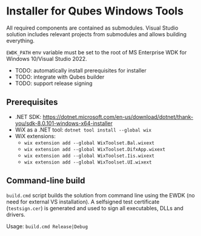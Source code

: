 # Installer for Qubes Windows Tools

All required components are contained as submodules.
Visual Studio solution includes relevant projects from submodules and allows building everything.

`EWDK_PATH` env variable must be set to the root of MS Enterprise WDK for Windows 10/Visual Studio 2022.

- TODO: automatically install prerequisites for installer
- TODO: integrate with Qubes builder
- TODO: support release signing

## Prerequisites
- .NET SDK: https://dotnet.microsoft.com/en-us/download/dotnet/thank-you/sdk-8.0.101-windows-x64-installer
- WiX as a .NET tool: `dotnet tool install --global wix`
- WiX extensions:
  - `wix extension add --global WixToolset.Bal.wixext`
  - `wix extension add --global WixToolset.DifxApp.wixext`
  - `wix extension add --global WixToolset.Iis.wixext`
  - `wix extension add --global WixToolset.UI.wixext`

## Command-line build

`build.cmd` script builds the solution from command line using the EWDK (no need for external VS installation).
A selfsigned test certificate (`testsign.cer`) is generated and used to sign all executables, DLLs and drivers.

Usage: `build.cmd Release|Debug`
